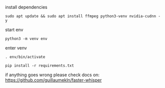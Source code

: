 install dependencies
```
sudo apt update && sudo apt install ffmpeg python3-venv nvidia-cudnn -y
```

start env
```
python3 -m venv env
```

enter venv
```
. env/bin/activate
```

```
pip install -r requirements.txt
```



if anything goes wrong please check docs on:
https://github.com/guillaumekln/faster-whisper